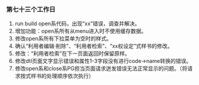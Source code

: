 ### 第七十三个工作日
1. run build open系代码，出现“xx”错误，调查并解决。
2. 增加功能：open系所有从menu进入时不使用缓存数据。
3. 修改open系所有下拉菜单为空时的样式。
4. 确认“利用者编辑·削除”、“利用者检索”、“xx权设定”式样书的修改。
4. 修改：“利用者检索”在下一页面返回时保留原样。
5. 修改dtl页面文字显示错误和属性1-3字段没有进行code->name转换的错误。
6. 修改open系和close系PG担当页面请求迸发错误无法正常显示的问题。（将请求按式样书的处理顺序依次执行）